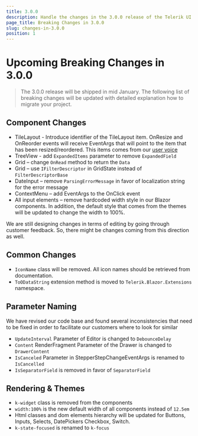 ```yaml
---
title: 3.0.0
description: Handle the changes in the 3.0.0 release of the Telerik UI for Blazor components.
page_title: Breaking Changes in 3.0.0
slug: changes-in-3.0.0
position: 1
---
```


# Upcoming Breaking Changes in 3.0.0

> The 3.0.0 release will be shipped in mid January. The following list of breaking changes will be updated with detailed explanation how to migrate your project.

## Component Changes

- TileLayout - Introduce identifier of the TileLayout item. OnResize and OnReorder events will receive EventArgs that will point to the item that has been resized/reordered. This items comes from our [user voice](https://feedback.telerik.com/blazor/1489011)
- TreeView - add `ExpandedItems` parameter to remove `ExpandedField`
- Grid – change `OnRead` method to return the `Data`
- Grid – use `IFilterDescriptor` in GridState instead of `FilterDescriptorBase`
- DateInput – remove `ParsingErrorMessage` in favor of localization string for the error message
- ContextMenu – add EventArgs to the OnClick event
- All input elements – remove hardcoded width style in our Blazor components. In addition, the default style that comes from the themes will be updated to change the width to 100%.

We are still designing changes in terms of editing by going through customer feedback. So, there might be changes coming from this direction as well.

## Common Changes

- `IconName` class will be removed. All icon names should be retrieved from documentation.
- `ToODataString` extension method is moved to `Telerik.Blazor.Extensions` namespace.

## Parameter Naming

We have revised our code base and found several inconsistencies that need to be fixed in order to facilitate our customers where to look for similar 

- `UpdateInterval` Parameter of Editor is changed to `DebounceDelay`
- `Content` RenderFragment Parameter of the Drawer is changed to `DrawerContent`
- `IsCanceled` Parameter in StepperStepChangeEventArgs is renamed to `IsCancelled`
- `IsSeparatorField` is removed in favor of `SeparatorField`

## Rendering & Themes

- `k-widget` class is removed from the components
- `width:100%` is the new default width of all components instead of `12.5em`
- Html classes and dom elements hierarchy will be updated for Buttons, Inputs, Selects, DatePickers Checkbox, Switch. 
- `k-state-focused` is renamed to `k-focus`